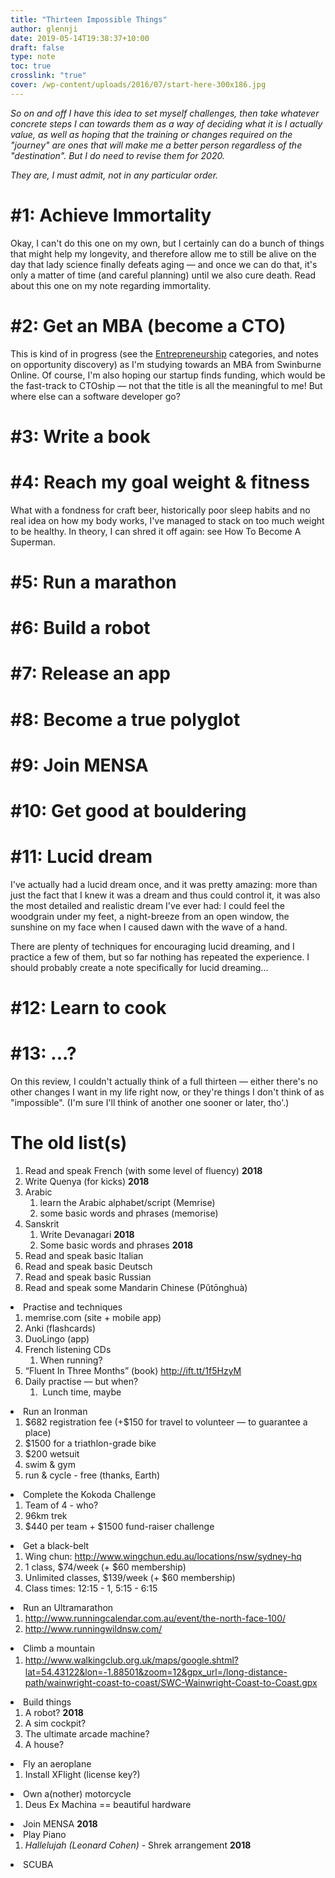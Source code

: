 ```yaml
---
title: "Thirteen Impossible Things"
author: glennji
date: 2019-05-14T19:38:37+10:00
draft: false
type: note
toc: true
crosslink: "true"
cover: /wp-content/uploads/2016/07/start-here-300x186.jpg
---
```

_So on and off I have this idea to set myself challenges, then take whatever concrete steps I can towards them as a way of deciding what it is I actually value, as well as hoping that the training or changes required on the "journey" are ones that will make me a better person regardless of the "destination". But I do need to revise them for 2020._

_They are, I must admit, not in any particular order._

# #1: Achieve Immortality

Okay, I can't do this one on my own, but I certainly can do a bunch of things that might help my longevity, and therefore allow me to still be alive on the day that lady science finally defeats aging — and once we can do that, it's only a matter of time (and careful planning) until we also cure death. Read about this one on my note regarding immortality.

# #2: Get an MBA (become a CTO)

This is kind of in progress (see the [Entrepreneurship](/categories/entrepreneurship) categories, and notes on opportunity discovery) as I'm studying towards an MBA from Swinburne Online. Of course, I'm also hoping our startup finds funding, which would be the fast-track to CTOship — not that the title is all the meaningful to me! But where else can a software developer go?

# #3: Write a book
# #4: Reach my goal weight & fitness

What with a fondness for craft beer, historically poor sleep habits and no real idea on how my body works, I've managed to stack on too much weight to be healthy. In theory, I can shred it off again: see How To Become A Superman.

# #5: Run a marathon
# #6: Build a robot
# #7: Release an app
# #8: Become a true polyglot



# #9: Join MENSA
# #10: Get good at bouldering
# #11: Lucid dream

I've actually had a lucid dream once, and it was pretty amazing: more than just the fact that I knew it was a dream and thus could control it, it was also the most detailed and realistic dream I've ever had: I could feel the woodgrain under my feet, a night-breeze from an open window, the sunshine on my face when I caused dawn with the wave of a hand.

There are plenty of techniques for encouraging lucid dreaming, and I practice a few of them, but so far nothing has repeated the experience. I should probably create a note specifically for lucid dreaming...

# #12: Learn to cook
# #13: ...?
On this review, I couldn't actually think of a full thirteen — either there's no other changes I want in my life right now, or they're things I don't think of as "impossible". (I'm sure I'll think of another one sooner or later, tho'.)

# The old list(s)
<ol>
 	<li>Read and speak French (with some level of fluency) <strong>2018</strong></li>
 	<li>Write Quenya (for kicks) <strong>2018</strong></li>
 	<li>Arabic
<ol>
 	<li>learn the Arabic alphabet/script (Memrise)</li>
 	<li>some basic words and phrases (memorise)</li>
</ol>
</li>
 	<li>Sanskrit
<ol>
 	<li>Write Devanagari <strong>2018</strong></li>
 	<li>Some basic words and phrases <strong>2018</strong></li>
</ol>
</li>
 	<li>Read and speak basic Italian</li>
 	<li>Read and speak basic Deutsch</li>
 	<li>Read and speak basic Russian</li>
 	<li>Read and speak some Mandarin Chinese (Pǔtōnghuà)</li>
</ol>
</li>
 	<li>Practise and techniques
<ol>
 	<li>memrise.com (site + mobile app)</li>
 	<li>Anki (flashcards)</li>
 	<li>DuoLingo (app)</li>
 	<li>French listening CDs
<ol>
 	<li>When running?</li>
</ol>
</li>
 	<li>“Fluent In Three Months” (book) <a href="http://ift.tt/1f5HzyM">http://ift.tt/1f5HzyM</a></li>
 	<li>Daily practise — but when?
<ol>
 	<li> Lunch time, maybe</li>
</ol>
</li>
</ol>
</li>
</ol>
</li>
 	<li>Run an Ironman
<ol>
 	<li>$682 registration fee (+$150 for travel to volunteer — to guarantee a place)</li>
 	<li>$1500 for a triathlon-grade bike</li>
 	<li>$200 wetsuit</li>
 	<li>swim &amp; gym</li>
 	<li>run &amp; cycle - free (thanks, Earth)</li>
</ol>
</li>
 	<li>Complete the Kokoda Challenge
<ol>
 	<li>Team of 4 - who?</li>
 	<li>96km trek</li>
 	<li>$440 per team + $1500 fund-raiser challenge</li>
</ol>
</li>
 	<li>Get a black-belt
<ol>
 	<li>Wing chun: <a href="http://www.wingchun.edu.au/locations/nsw/sydney-hq">http://www.wingchun.edu.au/locations/nsw/sydney-hq</a></li>
 	<li>1 class, $74/week (+ $60 membership)</li>
 	<li>Unlimited classes, $139/week (+ $60 membership)</li>
 	<li>Class times: 12:15 - 1, 5:15 - 6:15</li>
</ol>
</li>
 	<li>Run an Ultramarathon
<ol>
 	<li><a href="http://www.runningcalendar.com.au/event/the-north-face-100/">http://www.runningcalendar.com.au/event/the-north-face-100/</a></li>
 	<li><a href="http://www.runningwildnsw.com/">http://www.runningwildnsw.com/</a></li>
</ol>
</li>
 	<li>Climb a mountain
<ol>
 	<li><a style="line-height: 1.5;" href="http://www.walkingclub.org.uk/maps/google.shtml?lat=54.43122&amp;lon=-1.88501&amp;zoom=12&amp;gpx_url=/long-distance-path/wainwright-coast-to-coast/SWC-Wainwright-Coast-to-Coast.gpx">http://www.walkingclub.org.uk/maps/google.shtml?lat=54.43122&amp;lon=-1.88501&amp;zoom=12&amp;gpx_url=/long-distance-path/wainwright-coast-to-coast/SWC-Wainwright-Coast-to-Coast.gpx</a></li>
</ol>
</li>
 	<li>Build things
<ol>
 	<li>A robot? <strong>2018</strong></li>
 	<li>A sim cockpit?</li>
 	<li>The ultimate arcade machine?</li>
 	<li>A house?</li>
</ol>
</li>
 	<li>Fly an aeroplane
<ol>
 	<li>Install XFlight (license key?)</li>
</ol>
</li>
 	<li>Own a(nother) motorcycle
<ol>
 	<li>Deus Ex Machina == beautiful hardware</li>
</ol>
</li>
 	<li>Join MENSA <strong>2018</strong></li>
 	<li>Play Piano
<ol>
 	<li><i>Hallelujah (Leonard Cohen) -</i> Shrek arrangement <strong>2018</strong></li>
</ol>
</li>
 	<li>SCUBA</li>
</ol>
<div></div>
